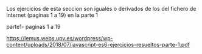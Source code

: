 Los ejercicios de esta seccion son iguales o derivados de los del fichero de internet 
(paginas 1 a 19) en la parte 1

parte1- paginas 1 a 19

https://lemus.webs.upv.es/wordpress/wp-content/uploads/2018/07/javascript-es6-ejercicios-resueltos-parte-1.pdf

